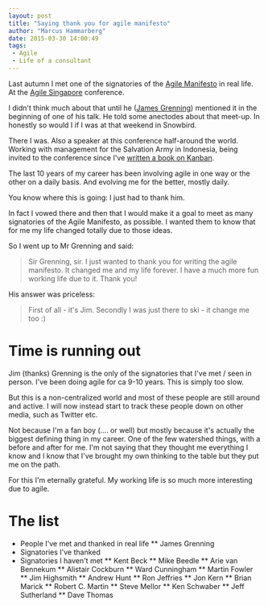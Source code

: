 ```yaml
---
layout: post
title: "Saying thank you for agile manifesto"
author: "Marcus Hammarberg"
date: 2015-03-30 14:00:49
tags:
 - Agile
 - Life of a consultant
---
```


Last autumn I met one of the signatories of the <a href="http://agilemanifesto.org">Agile Manifesto</a> in real life. At the <a href="http://2014.agilesingapore.org/">Agile Singapore</a> conference.

I didn't think much about that until he (<a href="http://www.renaissancesoftware.net/blog/">James Grenning</a>) mentioned it in the beginning of one of his talk. He told some anectodes about that meet-up. In honestly so would I if I was at that weekend in Snowbird.

There I was. Also a speaker at this conference half-around the world. Working with management for the Salvation Army in Indonesia, being invited to the conference since I've <a href="http://www.amazon.com/Kanban-Action-Marcus-Hammarberg/dp/1617291056/">written a book on Kanban</a>.

The last 10 years of my career has been involving agile in one way or the other on a daily basis. And evolving me for the better, mostly daily.

You know where this is going: I just had to thank him.
<a name='more'></a>

In fact I vowed there and then that I would make it a goal to meet as many signatories of the Agile Manifesto, as possible. I wanted them to know that for me my life changed totally due to those ideas.

So I went up to Mr Grenning and said:

<blockquote>Sir Grenning, sir. I just wanted to thank you for writing the agile manifesto. It changed me and my life forever. I have a much more fun working life due to it. Thank you!</blockquote>

His answer was priceless:

<blockquote>First of all - it's Jim. Secondly I was just there to ski - it change me too :)</blockquote>

# Time is running out
Jim (thanks) Grenning is the only of the signatories that I've met / seen in person. I've been doing agile for ca 9-10 years. This is simply too slow.

But this is a non-centralized world and most of these people are still around and active. I will now instead start to track these people down on other media, such as Twitter etc. 

Not because I'm a fan boy (.... or well) but mostly because it's actually the biggest defining thing in my career. One of the few watershed things, with a before and after for me. I'm not saying that they thought me everything I know and I know that I've brought my own thinking to the table but they put me on the path.


For this I'm eternally grateful. My working life is so much more interesting due to agile.

# The list
* People I've met and thanked in real life
** James Grenning
* Signatories I've thanked
* Signatories I haven't met
** Kent Beck
** Mike Beedle
** Arie van Bennekum
** Alistair Cockburn
** Ward Cunningham
** Martin Fowler
** Jim Highsmith
** Andrew Hunt
** Ron Jeffries
** Jon Kern
** Brian Marick
** Robert C. Martin
** Steve Mellor
** Ken Schwaber
** Jeff Sutherland
** Dave Thomas

